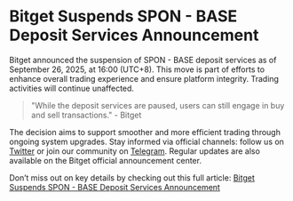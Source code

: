 # Bitget Suspends SPON - BASE Deposit Services Announcement

Bitget announced the suspension of SPON - BASE deposit services as of September 26, 2025, at 16:00 (UTC+8). This move is part of efforts to enhance overall trading experience and ensure platform integrity. Trading activities will continue unaffected.

> "While the deposit services are paused, users can still engage in buy and sell transactions." - Bitget

The decision aims to support smoother and more efficient trading through ongoing system upgrades. Stay informed via official channels: follow us on [Twitter](https://twitter.com/bitgetglobal) or join our community on [Telegram](https://t.me/BitgetENOfficial). Regular updates are also available on the Bitget official announcement center.

Don’t miss out on key details by checking out this full article: [Bitget Suspends SPON - BASE Deposit Services Announcement](https://chain-base.xyz/bitget-suspends-spon-base-deposit-services-announcement)
